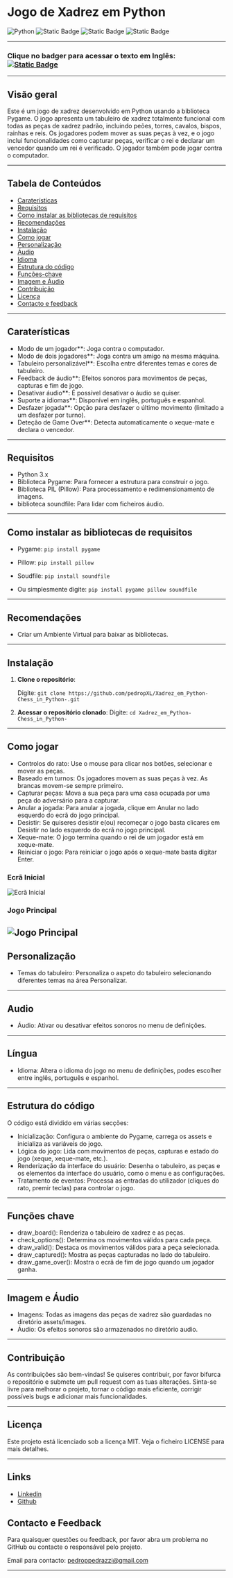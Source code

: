# **Jogo de Xadrez em Python**
![Python](https://img.shields.io/badge/Python-FFD43B?style=for-the-badge&logo=python&logoColor=blue)
![Static Badge](https://img.shields.io/badge/LinkedIn-www.linkedin.com%2Fin%2Fpedropedrazzi-blue)
![Static Badge](https://img.shields.io/badge/License-MIT%20License-red)
![Static Badge](https://img.shields.io/badge/Portugu%C3%AAs%20-%20BR%20-%20green?style=plastic&labelColor=blue)

---
### **Clique no badger para acessar o texto em Inglês:** [![Static Badge](https://img.shields.io/badge/English%20-%20US%20-%20black?style=plastic&labelColor=yellow)](README.en.md)

---

## **Visão geral**

Este é um jogo de xadrez desenvolvido em Python usando a biblioteca Pygame. O jogo apresenta um tabuleiro de xadrez totalmente funcional com todas as peças de xadrez padrão, incluindo peões, torres, cavalos, bispos, rainhas e reis. Os jogadores podem mover as suas peças à vez, e o jogo inclui funcionalidades como capturar peças, verificar o rei e declarar um vencedor quando um rei é verificado. O jogador também pode jogar contra o computador.

---

## **Tabela de Conteúdos**

- [Caraterísticas](#caraterísticas)
- [Requisitos](#requisitos)
- [Como instalar as bibliotecas de requisitos](#como-instalar-as-bibliotecas-de-requisitos)
- [Recomendações](#recomendações)
- [Instalação](#instalação)
- [Como jogar](#comojogar)
- [Personalização](#personalização)
- [Áudio](#áudio)
- [Idioma](#idioma)
- [Estrutura do código](#estrutura-do-código)
- [Funções-chave](#funções-chave)
- [Imagem e Áudio](#imagem-e-audio)
- [Contribuição](#contribuição)
- [Licença](#licença)
- [Contacto e feedback](#contacto-e-feedback)
---

## **Caraterísticas**
- Modo de um jogador**: Joga contra o computador.
- Modo de dois jogadores**: Joga contra um amigo na mesma máquina.
- Tabuleiro personalizável**: Escolha entre diferentes temas e cores de tabuleiro.
- Feedback de áudio**: Efeitos sonoros para movimentos de peças, capturas e fim de jogo.
- Desativar áudio**: É possível desativar o áudio se quiser.
- Suporte a idiomas**: Disponível em inglês, português e espanhol.
- Desfazer jogada**: Opção para desfazer o último movimento (limitado a um desfazer por turno).
- Deteção de Game Over**: Detecta automaticamente o xeque-mate e declara o vencedor.

---

## **Requisitos**
- Python 3.x
- Biblioteca Pygame: Para fornecer a estrutura para construir o jogo.
- Biblioteca PIL (Pillow): Para processamento e redimensionamento de imagens.
- biblioteca soundfile: Para lidar com ficheiros áudio.

---

## **Como instalar as bibliotecas de requisitos**

- Pygame: `pip install pygame`
- Pillow: `pip install pillow`
- Soudfile: `pip install soundfile`

- Ou simplesmente digite: `pip install pygame pillow soundfile`

---

## **Recomendações**

- Criar um Ambiente Virtual para baixar as bibliotecas.

---

## **Instalação**
1. **Clone o repositório**:
   
   Digite: `git clone https://github.com/pedropXL/Xadrez_em_Python-Chess_in_Python-.git`

2. **Acessar o repositório clonado**:
    Digite: `cd Xadrez_em_Python-Chess_in_Python-`

---

## **Como jogar**

- Controlos do rato: Use o mouse para clicar nos botões, selecionar e mover as peças.
- Baseado em turnos: Os jogadores movem as suas peças à vez. As brancas movem-se sempre primeiro.
- Capturar peças: Mova a sua peça para uma casa ocupada por uma peça do adversário para a capturar.
- Anular a jogada: Para anular a jogada, clique em Anular no lado esquerdo do ecrã do jogo principal.
- Desistir: Se quiseres desistir e(ou) recomeçar o jogo basta clicares em Desistir no lado esquerdo do ecrã no jogo principal.
- Xeque-mate: O jogo termina quando o rei de um jogador está em xeque-mate.
- Reiniciar o jogo: Para reiniciar o jogo após o xeque-mate basta digitar Enter.

### **Ecrã Inicial**

![Ecrã Inicial](/README_images/Initial%20screen.png)

### **Jogo Principal**
![Jogo Principal](/README_images/Main%20game.png)
---

## **Personalização**

- Temas do tabuleiro: Personaliza o aspeto do tabuleiro selecionando diferentes temas na área Personalizar.

---

## **Audio**

- Áudio: Ativar ou desativar efeitos sonoros no menu de definições.

---

## **Língua**

- Idioma: Altera o idioma do jogo no menu de definições, podes escolher entre inglês, português e espanhol.

---

## **Estrutura do código**

O código está dividido em várias secções:

- Inicialização: Configura o ambiente do Pygame, carrega os assets e inicializa as variáveis do jogo.
- Lógica do jogo: Lida com movimentos de peças, capturas e estado do jogo (xeque, xeque-mate, etc.).
- Renderização da interface do usuário: Desenha o tabuleiro, as peças e os elementos da interface do usuário, como o menu e as configurações.
- Tratamento de eventos: Processa as entradas do utilizador (cliques do rato, premir teclas) para controlar o jogo.

---

## **Funções chave**

- draw_board(): Renderiza o tabuleiro de xadrez e as peças.
- check_options(): Determina os movimentos válidos para cada peça.
- draw_valid(): Destaca os movimentos válidos para a peça selecionada.
- draw_captured(): Mostra as peças capturadas no lado do tabuleiro.
- draw_game_over(): Mostra o ecrã de fim de jogo quando um jogador ganha.

---

## **Imagem e Áudio**

- Imagens: Todas as imagens das peças de xadrez são guardadas no diretório assets/images.
- Áudio: Os efeitos sonoros são armazenados no diretório audio.

---

## **Contribuição**

As contribuições são bem-vindas! Se quiseres contribuir, por favor bifurca o repositório e submete um pull request com as tuas alterações. Sinta-se livre para melhorar o projeto, tornar o código mais eficiente, corrigir possíveis bugs e adicionar mais funcionalidades.

---

## **Licença**
Este projeto está licenciado sob a licença MIT. Veja o ficheiro LICENSE para mais detalhes.

---

## **Links**

- [Linkedin](www.linkedin.com/in/pedropedrazzi)
- [Github](https://github.com/pedropXL)

## **Contacto e Feedback**

Para quaisquer questões ou feedback, por favor abra um problema no GitHub ou contacte o responsável pelo projeto.

Email para contacto: pedroppedrazzi@gmail.com

---